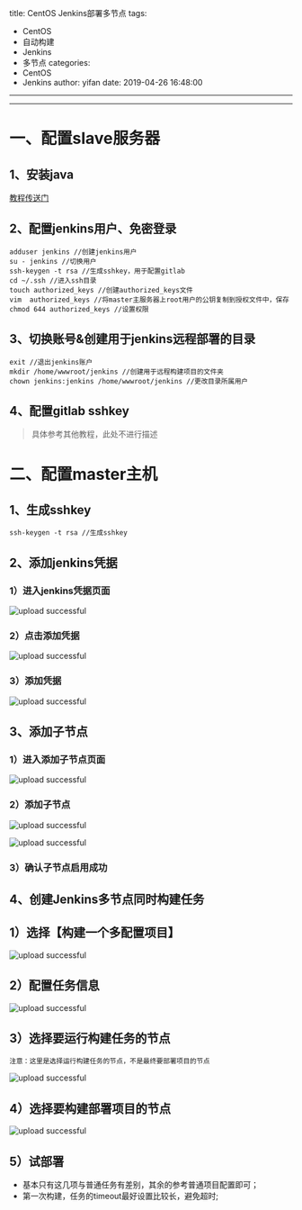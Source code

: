 title: CentOS Jenkins部署多节点
tags:
  - CentOS
  - 自动构建
  - Jenkins
  - 多节点
categories:
  - CentOS
  - Jenkins
author: yifan
date: 2019-04-26 16:48:00
---
---
# 一、配置slave服务器

## 1、安装java
[教程传送门](https://www.jianshu.com/p/be9d88aa8136)

## 2、配置jenkins用户、免密登录
```
adduser jenkins //创建jenkins用户
su - jenkins //切换用户
ssh-keygen -t rsa //生成sshkey，用于配置gitlab
cd ~/.ssh //进入ssh目录
touch authorized_keys //创建authorized_keys文件
vim  authorized_keys //将master主服务器上root用户的公钥复制到授权文件中，保存
chmod 644 authorized_keys //设置权限
```

<!-- more -->
## 3、切换账号&创建用于jenkins远程部署的目录
```
exit //退出jenkins账户
mkdir /home/wwwroot/jenkins //创建用于远程构建项目的文件夹
chown jenkins:jenkins /home/wwwroot/jenkins //更改目录所属用户
```

## 4、配置gitlab sshkey
> 具体参考其他教程，此处不进行描述

# 二、配置master主机
## 1、生成sshkey
```
ssh-keygen -t rsa //生成sshkey
```
## 2、添加jenkins凭据
### 1）进入jenkins凭据页面

![upload successful](/images/pasted-10.png)
### 2）点击添加凭据

![upload successful](/images/pasted-11.png)

### 3）添加凭据

![upload successful](/images/pasted-12.png)
## 3、添加子节点
### 1）进入添加子节点页面

![upload successful](/images/pasted-13.png)
### 2）添加子节点

![upload successful](/images/pasted-14.png)

![upload successful](/images/pasted-15.png)
### 3）确认子节点启用成功

## 4、创建Jenkins多节点同时构建任务
## 1）选择【构建一个多配置项目】

![upload successful](/images/pasted-16.png)
## 2）配置任务信息

![upload successful](/images/pasted-17.png)
## 3）选择要运行构建任务的节点
`注意：这里是选择运行构建任务的节点，不是最终要部署项目的节点`

![upload successful](/images/pasted-18.png)
## 4）选择要构建部署项目的节点

![upload successful](/images/pasted-19.png)
## 5）试部署
- 基本只有这几项与普通任务有差别，其余的参考普通项目配置即可；
- 第一次构建，任务的timeout最好设置比较长，避免超时;
